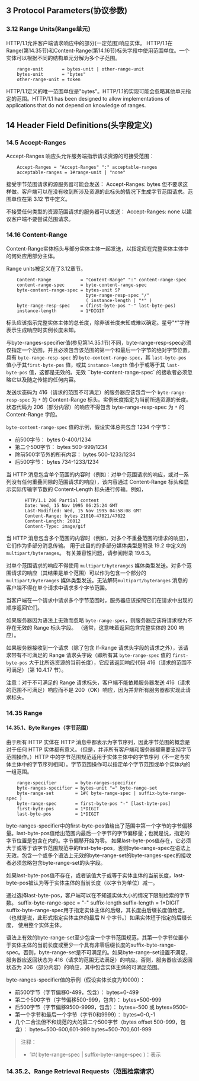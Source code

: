 ## 3 Protocol Parameters(协议参数)
### 3.12 Range Units(Range单元)
HTTP/1.1允许客户端请求响应中的部分(一定范围)响应实体。
HTTP/1.1在Range(第14.35节)和Content-Range(第14.16节)标头字段中使用范围单位。一个实体可以根据不同的结构单元分解为多个子范围。
```shell
	range-unit       = bytes-unit | other-range-unit
	bytes-unit       = "bytes"
	other-range-unit = token
```
HTTP/1.1定义的唯一范围单位是"bytes"。HTTP/1.1的实现可能会忽略其他单元指定的范围。HTTP/1.1 has been designed to allow implementations of applications that do not depend on knowledge of ranges.


## 14 Header Field Definitions(头字段定义)
### 14.5 Accept-Ranges

Accept-Ranges 响应头允许服务端指示请求资源的可接受范围：
```shell
	Accept-Ranges = "Accept-Ranges" ":" acceptable-ranges
	acceptable-ranges = 1#range-unit | "none"
```
接受字节范围请求的源服务器可能会发送：
	Accept-Ranges: bytes
但不要求这样做。客户端可以在没有收到所涉及资源的此标头的情况下生成字节范围请求。范围单位在第 3.12 节中定义。

不接受任何类型的资源范围请求的服务器可以发送：
	Accept-Ranges: none
以建议客户端不要尝试范围请求。


### 14.16 Content-Range
Content-Range实体标头与部分实体主体一起发送，以指定应在完整实体主体中的何处应用部分主体。

Range units被定义在了3.12章节。
```shell
	Content-Range 			= "Content-Range" ":" content-range-spec        
	content-range-spec      = byte-content-range-spec
	byte-content-range-spec = bytes-unit SP                                  
							  byte-range-resp-spec "/"                                
							  ( instance-length | "*" )        
	byte-range-resp-spec 	= (first-byte-pos "-" last-byte-pos)
	instance-length         = 1*DIGIT
```
标头应该指示完整实体主体的总长度，除非该长度未知或难以确定。星号"*"字符表示生成响应时实例长度未知。

与byte-ranges-specifier值(参见第14.35.1节)不同，byte-range-resp-spec必须仅指定一个范围，并且必须包含该范围的第一个和最后一个字节的绝对字节位置。
具有 `byte-range-resp-spec` 的 `byte-content-range-spec`，其 `last-byte-pos` 值小于其`first-byte-pos` 值，或其 `instance-length` 值小于或等于其 `last-byte-pos` 值，这都是无效的。无效 ``byte-content-range-spec` 的接收者必须忽略它以及随之传输的任何内容。

发送状态码为 416（请求的范围不可满足）的服务器应该包含一个 `byte-range-resp-spec` 为 `*` 的 Content-Range 标头。实例长度指定为当前所选资源的长度。状态代码为 206（部分内容）的响应不得包含 byte-range-resp-spec 为 `*` 的 Content-Range 字段。

`byte-content-range-spec` 值的示例，假设实体总共包含 1234 个字节：
* 前500字节：
	bytes 0-400/1234
* 第二个500字节：
	bytes 500-999/1234
* 除前500字节外的所有内容：
	bytes 500-1233/1234
* 后500字节：
	bytes 734-1233/1234

当 HTTP 消息包含单个范围的内容时（例如：对单个范围请求的响应，或对一系列没有任何重叠间隙的范围请求的响应），该内容通过 Content-Range 标头和显示实际传输字节数的 Content-Length 标头进行传输。例如，
```shell
       HTTP/1.1 206 Partial content
       Date: Wed, 15 Nov 1995 06:25:24 GMT
       Last-Modified: Wed, 15 Nov 1995 04:58:08 GMT
       Content-Range: bytes 21010-47021/47022
       Content-Length: 26012
       Content-Type: image/gif
```
当 HTTP 消息包含多个范围的内容时（例如，对多个不重叠范围的请求的响应），它们作为多部分消息传输。 用于此目的的多部分媒体类型是附录 19.2 中定义的 `multipart/byteranges`。 有关兼容性问题，请参阅附录 19.6.3。

对单个范围请求的响应不得使用 `multipart/byteranges` 媒体类型发送。对多个范围请求的响应（其结果是单个范围）可以作为包含一个部分的 `multipart/byteranges` 媒体类型发送。无法解码`multipart/byteranges` 消息的客户端不得在单个请求中请求多个字节范围。

当客户端在一个请求中请求多个字节范围时，服务器应该按照它们在请求中出现的顺序返回它们。

如果服务器因为语法上无效而忽略 `byte-range-spec`，则服务器应该将请求视为不存在无效的 Range 标头字段。 （通常，这意味着返回包含完整实体的 200 响应）。

如果服务器接收到一个请求（除了包含 If-Range 请求头字段的请求之外），该请求带有不可满足的 Range 请求头字段（即所有其 `byte-range-spec` 值的 `first-byte-pos` 大于比所选资源的当前长度），它应该返回响应代码 416（请求的范围不可满足）（第 10.4.17 节）。

注意：对于不可满足的 Range 请求标头，客户端不能依赖服务器发送 416（请求的范围不可满足）响应而不是 200（OK）响应，因为并非所有服务器都实现此请求标头。

### 14.35 Range
#### 14.35.1、Byte Ranges（字节范围）
由于所有 HTTP 实体在 HTTP 消息中都表示为字节序列，因此字节范围的概念是对于任何 HTTP 实体都有意义。（但是，并非所有客户端和服务器都需要支持字节范围操作。）HTTP 中的字节范围规范适用于实体主体中的字节序列（不一定与实体主体中的字节序列相同）。字节范围操作可以指定单个字节范围或单个实体内的一组范围。
```shell
	range-specifier 	  = byte-ranges-specifier
	byte-ranges-specifier = bytes-unit "=" byte-range-set
	byte-range-set 		  = 1#( byte-range-spec | suffix-byte-range-spec )
	byte-range-spec 	  = first-byte-pos "-" [last-byte-pos]
	first-byte-pos 	 	  = 1*DIGIT
	last-byte-pos  		  = 1*DIGIT
```
byte-ranges-specifier中的first-byte-pos值给出了范围中第一个字节的字节偏移量。last-byte-pos值给出范围内最后一个字节的字节偏移量；也就是说，指定的字节位置是包含在内的。字节偏移开始为零。
如果last-byte-pos值存在，它必须大于或等于该字节范围规范中的first-byte-pos，否则byte-range-spec在语法上无效。包含一个或多个语法上无效的byte-range-set的byte-ranges-spec的接收者必须忽略包含byte-range-set的头字段。

如果last-byte-pos值不存在，或者该值大于或等于实体主体的当前长度，last-byte-pos被认为等于实体主体的当前长度（以字节为单位）减一。

通过选择last-byte-pos，客户端可以在不知道实体大小的情况下限制检索的字节数。
	suffix-byte-range-spec = "-" suffix-length
    suffix-length = 1*DIGIT
suffix-byte-range-spec用于指定实体主体的后缀，其长度由后缀长度值给定。（也就是说，此形式指定实体主体的最后 N 个字节。）如果实体短于指定的后缀长度，
使用整个实体主体。

语法上有效的byte-range-set至少包含一个字节范围规范，其第一个字节位置小于实体主体的当前长度或至少一个具有非零后缀长度的suffix-byte-range-spec。否则，byte-range-set是不可满足的。如果byte-range-set设置不满足，服务器应返回状态为 416（请求的范围无法满足）的响应。否则，服务器应该返回状态为 206（部分内容）的响应，其中包含实体主体的可满足范围。

byte-ranges-specifier值的示例（假设实体长度为10000）：
* 前500字节（字节偏移0-499，包含）：
	bytes=0-499
* 第二个500字节（字节偏移500-999，包含）：
	bytes=500-999
* 后500字节（字节偏移9500-9999，包含）：
	bytes=-500
	或
	bytes=9500-
* 第一个字节和最后一个字节（字节0和9999）：
	bytes=0-0,-1
* 几个二合法但不和规范的大的第二个500字节（bytes offset 500-999，包含）：
	bytes=500-600,601-999
	bytes=500-700,601-999

> 注释：
>
> * 1#( byte-range-spec | suffix-byte-range-spec )：表示

### 14.35.2、Range Retrieval Requests（范围检索请求）